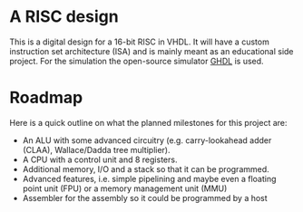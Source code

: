 # A RISC design

This is a digital design for a 16-bit RISC in VHDL. It will have a custom
instruction set architecture (ISA) and is mainly meant as an educational side
project.
For the simulation the open-source simulator
[GHDL](https://github.com/ghdl/ghdl) is used.

# Roadmap

Here is a quick outline on what the planned milestones for this project are:

+ An ALU with some advanced circuitry (e.g. carry-lookahead adder (CLAA),
  Wallace/Dadda tree multiplier).
+ A CPU with a control unit and 8 registers.
+ Additional memory, I/O and a stack so that it can be
  programmed.
+ Advanced features, i.e. simple pipelining and maybe even a floating point
  unit (FPU) or a memory management unit (MMU)
+ Assembler for the assembly so it could be programmed by a host
